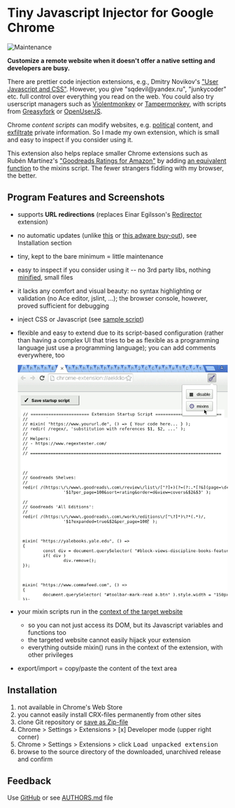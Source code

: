 # Tiny Javascript Injector for Google Chrome

![Maintenance](https://img.shields.io/maintenance/yes/2018.svg)

**Customize a remote website when it doesn't offer a native setting and developers are busy.**

There are prettier code injection extensions, e.g.,
Dmitry Novikov's ["User Javascript and CSS"](https://chrome.google.com/webstore/detail/user-javascript-and-css/nbhcbdghjpllgmfilhnhkllmkecfmpld?hl=en-US).
However, you give "sqdevil<span></span>@yandex.ru", "junkycoder" etc. full control over everything you read on the web.
You could also try userscript managers such as [Violentmonkey](https://violentmonkey.github.io/) or [Tampermonkey](https://tampermonkey.net/), with scripts from [Greasyfork](https://greasyfork.org/) or [OpenUserJS](https://openuserjs.org/).

Chrome _content scripts_ can modify websites, e.g. [political](https://chrome.google.com/webstore/search/politics%20OR%20political%20OR%20activist%20OR%20activisim?hl=en&_category=extensions) content, and [exfiltrate](https://www.theregister.co.uk/2018/07/05/browsers_pull_stylish_but_invasive_browser_extension/) 
private information. So I made my own extension, which is small and easy to inspect if you consider using it.

This extension also helps replace smaller Chrome extensions such as 
Rubén Martínez's ["Goodreads Ratings for Amazon"](https://chrome.google.com/webstore/detail/goodreads-ratings-for-ama/fkkcefhhadenobhjnngfdahhlodolkjg)
by adding [an equivalent function](script-example.js) to the mixins script.
The fewer strangers fiddling with my browser, the better.


## Program Features and Screenshots

- supports **URL redirections** (replaces Einar Egilsson's [Redirector](https://chrome.google.com/webstore/detail/redirector/ocgpenflpmgnfapjedencafcfakcekcd)
  extension)
- no automatic updates (unlike [this](https://www.theregister.co.uk/2018/07/05/browsers_pull_stylish_but_invasive_browser_extension/) 
  or [this adware buy-out](https://www.bleepingcomputer.com/news/security/-particle-chrome-extension-sold-to-new-dev-who-immediately-turns-it-into-adware/)), 
  see Installation section
- tiny, kept to the bare minimum = little maintenance
- easy to inspect if you consider using it -- no 3rd party libs, nothing [minified](https://en.wikipedia.org/wiki/Minification_(programming)), small files
- it lacks any comfort and visual beauty: no syntax highlighting or validation (no Ace editor, jslint, ...); the browser console, however, proved sufficient for debugging
- inject CSS or Javascript (see [sample script](script-example.js))
- flexible and easy to extend due to its script-based configuration (rather than having a complex UI that tries to be as flexible as a programming language just use a programming language); you can add comments everywhere, too

  ![Screenshot](image/screenshot-20180817.png)
  
- your mixin scripts run in the [context of the target website](https://developer.chrome.com/extensions/content_scripts#isolated_world)
  - so you can not just access its DOM, but its Javascript variables and functions too
  - the targeted website cannot easily hijack your extension
  - everything outside mixin() runs in the context of the extension, with other privileges
- export/import = copy/paste the content of the text area


## Installation

1. not available in Chrome's Web Store
2. you cannot easily install CRX-files permanently from other sites
3. clone Git repository or [save as Zip-file](https://github.com/andre-st/chrome-injectjs/archive/master.zip)
4. Chrome > Settings > Extensions > [x] Developer mode (upper right corner)
5. Chrome > Settings > Extensions > click <kbd>Load unpacked extension</kbd> 
6. browse to the source directory of the downloaded, unarchived release and confirm


## Feedback

Use [GitHub](https://github.com/andre-st/chrome-injectjs/issues) or see [AUTHORS.md](AUTHORS.md) file
